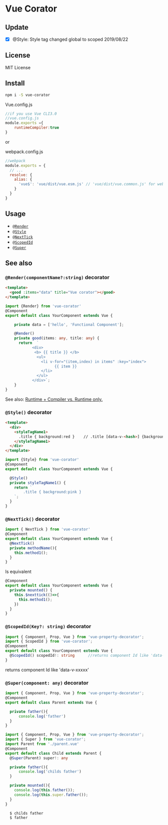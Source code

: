 # Vue Corator


## Update
- [x] @Style: Style tag changed global to scoped  2019/08/22


## License

MIT License

## Install

```bash
npm i -S vue-corator
```

Vue.config.js
```js
//if you use Vue CLI3.0
//vue.config.js
module.exports ={
    runtimeCompiler:true
}
```
or

webpack.config.js
``` js
//webpack
module.exports = {
  // ...
  resolve: {
    alias: {
      'vue$': 'vue/dist/vue.esm.js' // 'vue/dist/vue.common.js' for webpack 1
    }
  }
}
```

## Usage

- [`@Render`](#Render)
- [`@Style`](#Style)   
- [`@NextTick`](#NextTick)
- [`@ScopedId`](#ScopedId)
- [`@Super`](#Super)

## See also

### <a id="Render"></a> `@Render(componentName?:string)` decorator


```html
<template>
  <good :items="data" title="Vue corator"></good>
</template>
```

```ts
import {Render} from 'vue-corator'
@Component
export default class YourComponent extends Vue {

    private data = ['hello', 'Functional Component'];

    @Render()
    private good(items: any, title: any) {
      return  `
            <div>
             <b> {{ title }} </b>
              <ul>
                <li v-for="(item,index) in items" :key="index">
                      {{ item }}
                </li>
              </ul>
            </div>`;
    }
}
``` 

See also: [Runtime + Compiler vs. Runtime only.](https://vuejs.org/v2/guide/installation.html#Runtime-Compiler-vs-Runtime-only)


### <a id="Style"></a> `@Style()` decorator

```html
<template>
  <div>
    <styleTagName1>
      .title { background:red }    // .title [data-v-<hash>] {background:red}
    </styleTagName1>   
  </div>
</template>
```

```ts
import {Style} from 'vue-corator'
@Component
export default class YourComponent extends Vue {

  @Style()
  private styleTagName1() {
    return `
        .title { background:pink }
    `;
  }
}
```

### <a id="NextTick"></a> `@NextTick()` decorator

```ts
import { NextTick } from 'vue-corator'
@Component
export default class YourComponent extends Vue {
  @NextTick()
  private methodName(){
    this.method1();
  }
}
```
Is equivalent

```ts
@Component
export default class YourComponent extends Vue {
  private mounted() {
    this.$nexttick(()=>{
      this.method1();
    })
  }
}
```

### <a id="ScopedId"></a> `@ScopedId(Key?: string)` decorator

```ts
import { Component, Prop, Vue } from 'vue-property-decorator';
import { ScopedId } from 'vue-corator';
@Component
export default class YourComponent extends Vue {
  @ScopedId() scopedId!: string      //returns component Id like 'data-v-xxxxx'
}
```
returns component Id like 'data-v-xxxxx'



### <a id="Super"></a> `@Super(component: any)` decorator

```ts
import { Component, Prop, Vue } from 'vue-property-decorator';
@Component
export default class Parent extends Vue {

  private father(){
      console.log('father')
  }
}
```

```ts
import { Component, Prop, Vue } from 'vue-property-decorator';
import { Super } from 'vue-corator';
import Parent from './parent.vue'
@Component
export default class Child extends Parent {
  @Super(Parent) super!: any  

  private father(){
      console.log('childs father')
  }

  private mounted(){
    console.log(this.father());
    console.log(this.super.father());
  }
}
```
```log
  $ childs father
  $ father
```